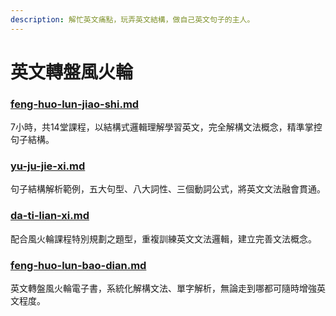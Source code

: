 ```yaml
---
description: 解忙英文痛點，玩弄英文結構，做自己英文句子的主人。
---
```


# 英文轉盤風火輪

### [feng-huo-lun-jiao-shi.md](feng-huo-lun-jiao-shi.md "mention")

7小時，共14堂課程，以結構式邏輯理解學習英文，完全解構文法概念，精準掌控句子結構。

### [yu-ju-jie-xi.md](yu-ju-jie-xi.md "mention")

句子結構解析範例，五大句型、八大詞性、三個動詞公式，將英文文法融會貫通。

### [da-ti-lian-xi.md](da-ti-lian-xi.md "mention")

配合風火輪課程特別規劃之題型，重複訓練英文文法邏輯，建立完善文法概念。

### [feng-huo-lun-bao-dian.md](feng-huo-lun-bao-dian.md "mention")

英文轉盤風火輪電子書，系統化解構文法、單字解析，無論走到哪都可隨時增強英文程度。
